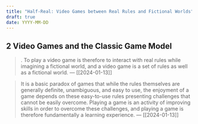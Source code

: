 ```yaml
---
title: "Half-Real: Video Games between Real Rules and Fictional Worlds"
draft: true
date: YYYY-MM-DD
---
```


## 2 Video Games and the Classic Game Model

> . To play a video game is therefore to interact with real rules while imagining a fictional world, and a video game is a set of rules as well as a fictional world. — [[2024-01-13]]

> It is a basic paradox of games that while the rules themselves are generally definite, unambiguous, and easy to use, the enjoyment of a game depends on these easy-to-use rules presenting challenges that cannot be easily overcome. Playing a game is an activity of improving skills in order to overcome these challenges, and playing a game is therefore fundamentally a learning experience. — [[2024-01-13]]